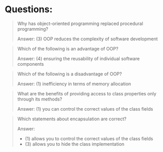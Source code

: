 # Questions:

> Why has object-oriented programming replaced procedural programming?
>
> Answer: 
> (3) OOP reduces the complexity of software development

> Which of the following is an advantage of OOP?
>
> Answer:
> (4) ensuring the reusability of individual software components

> Which of the following is a disadvantage of OOP?
>
> Answer:
> (1) inefficiency in terms of memory allocation

> What are the benefits of providing access to class properties only through its methods?
>
> Answer:
> (1) you can control the correct values of the class fields

> Which statements about encapsulation are correct?
>
> Answer:
> - (1) allows you to control the correct values of the class fields
> - (3) allows you to hide the class implementation
